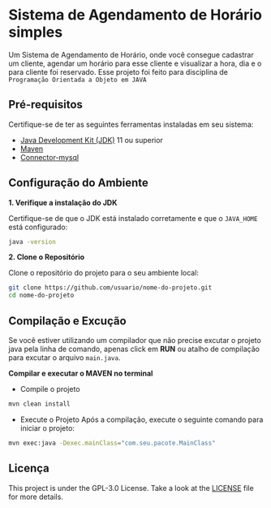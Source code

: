 
# Sistema de Agendamento de Horário simples

Um Sistema de Agendamento de Horário, onde você consegue cadastrar um cliente, agendar um horário para esse cliente e visualizar a hora, dia e o para cliente foi reservado. 
Esse projeto foi feito para disciplina de `Programação Orientada a Objeto em JAVA`


## Pré-requisitos
Certifique-se de ter as seguintes ferramentas instaladas em seu sistema:

- [Java Development Kit (JDK)](https://www.oracle.com/java/technologies/javase-jdk11-downloads.html) 11 ou superior
- [Maven](https://maven.apache.org/install.html) 
- [Connector-mysql](https://mvnrepository.com/artifact/mysql/mysql-connector-java)

## Configuração do Ambiente
**1. Verifique a instalação do JDK**

Certifique-se de que o JDK está instalado corretamente e que o `JAVA_HOME` está configurado:
```sh
java -version
```

**2. Clone o Repositório**
   
Clone o repositório do projeto para o seu ambiente local:

```sh
git clone https://github.com/usuario/nome-do-projeto.git
cd nome-do-projeto
```
## Compilação e Excução
Se você estiver utilizando um compilador que não precise excutar o projeto java pela linha de comando, apenas click em **RUN** ou atalho de compilação para excutar o arquivo `main.java`.

**Compilar e executar o MAVEN no terminal**
- Compile o projeto
```sh
mvn clean install
```
- Execute o Projeto
Após a compilação, execute o seguinte comando para iniciar o projeto:

```sh
mvn exec:java -Dexec.mainClass="com.seu.pacote.MainClass"
```


## Licença
This project is under the GPL-3.0 License. Take a look at the [LICENSE](https://choosealicense.com/licenses/mit/) file for more details.
